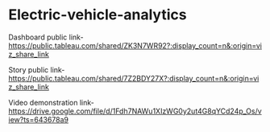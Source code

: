 # Electric-vehicle-analytics


Dashboard public link- https://public.tableau.com/shared/ZK3N7WR92?:display_count=n&:origin=viz_share_link


Story public link- https://public.tableau.com/shared/7Z2BDY27X?:display_count=n&:origin=viz_share_link


Video demonstration link- https://drive.google.com/file/d/1Fdh7NAWu1XIzWG0y2ut4G8qYCd24p_Os/view?ts=643678a9
